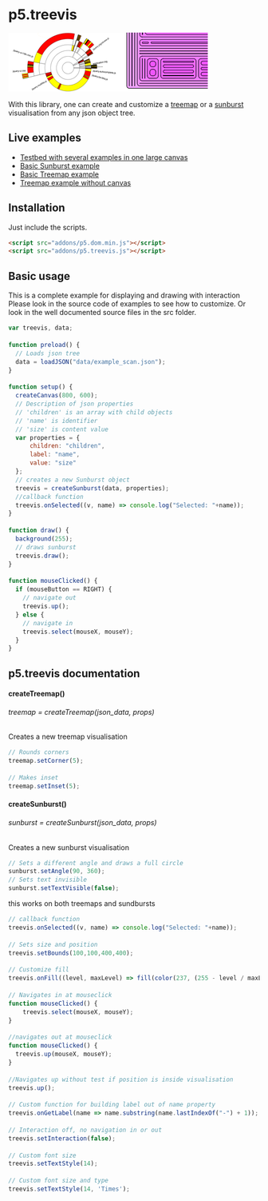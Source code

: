 # p5.treevis
![p5.treevis](p5treevis.png)

With this library, one can create and customize a [treemap](https://en.wikipedia.org/wiki/Treemapping) or a [sunburst](https://en.wikipedia.org/wiki/Pie_chart#Ring_chart_/_Sunburst_chart_/_Multilevel_pie_chart) visualisation from any json object tree.

## Live examples
  + [Testbed with several examples in one large canvas](https://oth-aw.github.io/treevis/)
  + [Basic Sunburst example](https://oth-aw.github.io/treevis/examples/index_sunburst.html)
  + [Basic Treemap example](https://oth-aw.github.io/treevis/examples/)
  + [Treemap example without canvas](https://oth-aw.github.io/treevis/examples/index_div.html)
  
 
## Installation
Just include the scripts.
```html
<script src="addons/p5.dom.min.js"></script>
<script src="addons/p5.treevis.js"></script>
```

## Basic usage
This is a complete example for displaying and drawing with interaction
Please look in the source code of examples to see how to customize.
Or look in the well documented source files in the src folder.

```javascript
var treevis, data;

function preload() {
  // Loads json tree
  data = loadJSON("data/example_scan.json");
}

function setup() {
  createCanvas(800, 600);
  // Description of json properties
  // 'children' is an array with child objects
  // 'name' is identifier
  // 'size' is content value
  var properties = {
      children: "children",
      label: "name",
      value: "size"
  };
  // creates a new Sunburst object
  treevis = createSunburst(data, properties);
  //callback function
  treevis.onSelected((v, name) => console.log("Selected: "+name));
}

function draw() {
  background(255);
  // draws sunburst
  treevis.draw();
}

function mouseClicked() {
  if (mouseButton == RIGHT) {
    // navigate out
    treevis.up();
  } else {
    // navigate in
    treevis.select(mouseX, mouseY);
  }
}
```
## p5.treevis documentation

#### createTreemap()
###### treemap = createTreemap(json_data, props)
Creates a new treemap visualisation

```javascript
// Rounds corners
treemap.setCorner(5);

// Makes inset
treemap.setInset(5);
```
#### createSunburst()
###### sunburst = createSunburst(json_data, props)
Creates a new sunburst visualisation
```javascript
// Sets a different angle and draws a full circle
sunburst.setAngle(90, 360);
// Sets text invisible
sunburst.setTextVisible(false);
```
this works on both treemaps and sundbursts

```javascript
// callback function
treevis.onSelected((v, name) => console.log("Selected: "+name));

// Sets size and position
treevis.setBounds(100,100,400,400);

// Customize fill
treevis.onFill((level, maxLevel) => fill(color(237, (255 - level / maxLevel * 255) * 2 / 3, 255)));

// Navigates in at mouseclick
function mouseClicked() {
    treevis.select(mouseX, mouseY);
}

//navigates out at mouseclick
function mouseClicked() {
  treevis.up(mouseX, mouseY);
}

//Navigates up without test if position is inside visualisation
treevis.up();

// Custom function for building label out of name property
treevis.onGetLabel(name => name.substring(name.lastIndexOf("-") + 1));

// Interaction off, no navigation in or out
treevis.setInteraction(false);

// Custom font size
treevis.setTextStyle(14);

// Custom font size and type
treevis.setTextStyle(14, 'Times');
```

